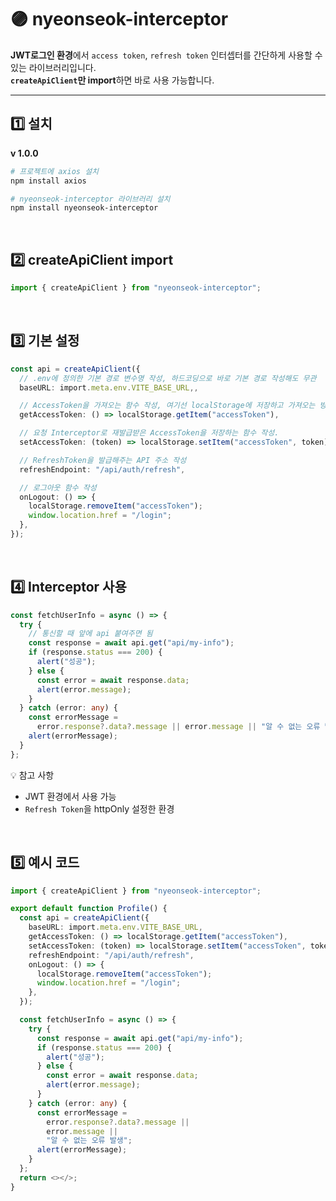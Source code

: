 # 🟣 nyeonseok-interceptor

**JWT로그인 환경**에서 `access token`, `refresh token` 인터셉터를 간단하게 사용할 수 있는 라이브러리입니다.  
 **`createApiClient`만 import**하면 바로 사용 가능합니다.

---

## 1️⃣ 설치

**v 1.0.0**

```bash
# 프로젝트에 axios 설치
npm install axios

# nyeonseok-interceptor 라이브러리 설치
npm install nyeonseok-interceptor
```

<br>

## 2️⃣ createApiClient import

```typescript
import { createApiClient } from "nyeonseok-interceptor";
```

<br>

## 3️⃣ 기본 설정

```typescript
const api = createApiClient({
  // .env에 정의한 기본 경로 변수명 작성, 하드코딩으로 바로 기본 경로 작성해도 무관
  baseURL: import.meta.env.VITE_BASE_URL,,

  // AccessToken을 가져오는 함수 작성, 여기선 localStorage에 저장하고 가져오는 방식 채택
  getAccessToken: () => localStorage.getItem("accessToken"),

  // 요청 Interceptor로 재발급받은 AccessToken을 저장하는 함수 작성.
  setAccessToken: (token) => localStorage.setItem("accessToken", token),

  // RefreshToken을 발급해주는 API 주소 작성
  refreshEndpoint: "/api/auth/refresh",

  // 로그아웃 함수 작성
  onLogout: () => {
    localStorage.removeItem("accessToken");
    window.location.href = "/login";
  },
});

```

<br>

## 4️⃣ Interceptor 사용

```typescript
const fetchUserInfo = async () => {
  try {
    // 통신할 때 앞에 api 붙여주면 됨
    const response = await api.get("api/my-info");
    if (response.status === 200) {
      alert("성공");
    } else {
      const error = await response.data;
      alert(error.message);
    }
  } catch (error: any) {
    const errorMessage =
      error.response?.data?.message || error.message || "알 수 없는 오류 발생";
    alert(errorMessage);
  }
};
```

💡 참고 사항

- JWT 환경에서 사용 가능
- `Refresh Token`을 httpOnly 설정한 환경

<br>

## 5️⃣ 예시 코드

```typescript
import { createApiClient } from "nyeonseok-interceptor";

export default function Profile() {
  const api = createApiClient({
    baseURL: import.meta.env.VITE_BASE_URL,
    getAccessToken: () => localStorage.getItem("accessToken"),
    setAccessToken: (token) => localStorage.setItem("accessToken", token),
    refreshEndpoint: "/api/auth/refresh",
    onLogout: () => {
      localStorage.removeItem("accessToken");
      window.location.href = "/login";
    },
  });

  const fetchUserInfo = async () => {
    try {
      const response = await api.get("api/my-info");
      if (response.status === 200) {
        alert("성공");
      } else {
        const error = await response.data;
        alert(error.message);
      }
    } catch (error: any) {
      const errorMessage =
        error.response?.data?.message ||
        error.message ||
        "알 수 없는 오류 발생";
      alert(errorMessage);
    }
  };
  return <></>;
}
```

<br>
